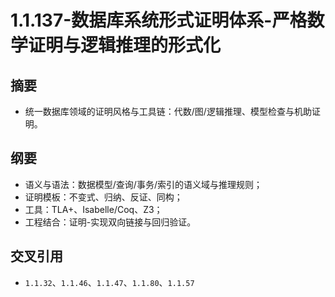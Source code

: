 ﻿# 1.1.137-数据库系统形式证明体系-严格数学证明与逻辑推理的形式化

## 摘要

- 统一数据库领域的证明风格与工具链：代数/图/逻辑推理、模型检查与机助证明。

## 纲要

- 语义与语法：数据模型/查询/事务/索引的语义域与推理规则；
- 证明模板：不变式、归纳、反证、同构；
- 工具：TLA+、Isabelle/Coq、Z3；
- 工程结合：证明-实现双向链接与回归验证。

## 交叉引用

- `1.1.32`、`1.1.46`、`1.1.47`、`1.1.80`、`1.1.57`
